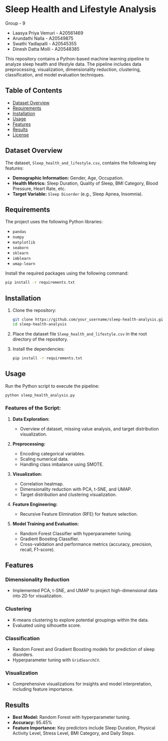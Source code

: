 # Sleep Health and Lifestyle Analysis

Group - 9
- Laasya Priya Vemuri - A20561469
- Arundathi Nalla - A20549875
- Swathi Yadlapalli - A20545355
- Dinesh Datta Molli - A20548385

This repository contains a Python-based machine learning pipeline to analyze sleep health and lifestyle data. The pipeline includes data preprocessing, visualization, dimensionality reduction, clustering, classification, and model evaluation techniques.


## Table of Contents

- [Dataset Overview](#dataset-overview)
- [Requirements](#requirements)
- [Installation](#installation)
- [Usage](#usage)
- [Features](#features)
- [Results](#results)
- [License](#license)


## Dataset Overview

The dataset, `Sleep_health_and_lifestyle.csv`, contains the following key features:

- **Demographic Information:** Gender, Age, Occupation.
- **Health Metrics:** Sleep Duration, Quality of Sleep, BMI Category, Blood Pressure, Heart Rate, etc.
- **Target Variable:** `Sleep Disorder` (e.g., Sleep Apnea, Insomnia).


## Requirements

The project uses the following Python libraries:

- `pandas`
- `numpy`
- `matplotlib`
- `seaborn`
- `sklearn`
- `imblearn`
- `umap-learn`

Install the required packages using the following command:

```bash
pip install -r requirements.txt
```

## Installation

1. Clone the repository:

   ```bash
   git clone https://github.com/your_username/sleep-health-analysis.git
   cd sleep-health-analysis
   ```

2. Place the dataset file `Sleep_health_and_lifestyle.csv` in the root directory of the repository.

3. Install the dependencies:

   ```bash
   pip install -r requirements.txt
   ```

## Usage

Run the Python script to execute the pipeline:

```bash
python sleep_health_analysis.py
```

### Features of the Script:

1. **Data Exploration:**
   - Overview of dataset, missing value analysis, and target distribution visualization.
   
2. **Preprocessing:**
   - Encoding categorical variables.
   - Scaling numerical data.
   - Handling class imbalance using SMOTE.

3. **Visualization:**
   - Correlation heatmap.
   - Dimensionality reduction with PCA, t-SNE, and UMAP.
   - Target distribution and clustering visualization.

4. **Feature Engineering:**
   - Recursive Feature Elimination (RFE) for feature selection.

5. **Model Training and Evaluation:**
   - Random Forest Classifier with hyperparameter tuning.
   - Gradient Boosting Classifier.
   - Cross-validation and performance metrics (accuracy, precision, recall, F1-score).


## Features

### Dimensionality Reduction
- Implemented PCA, t-SNE, and UMAP to project high-dimensional data into 2D for visualization.

### Clustering
- K-means clustering to explore potential groupings within the data.
- Evaluated using silhouette score.

### Classification
- Random Forest and Gradient Boosting models for prediction of sleep disorders.
- Hyperparameter tuning with `GridSearchCV`.

### Visualization
- Comprehensive visualizations for insights and model interpretation, including feature importance.

## Results

- **Best Model:** Random Forest with hyperparameter tuning.
- **Accuracy:** 95.45%
- **Feature Importance:**
  Key predictors include Sleep Duration, Physical Activity Level, Stress Level, BMI Category, and Daily Steps.

